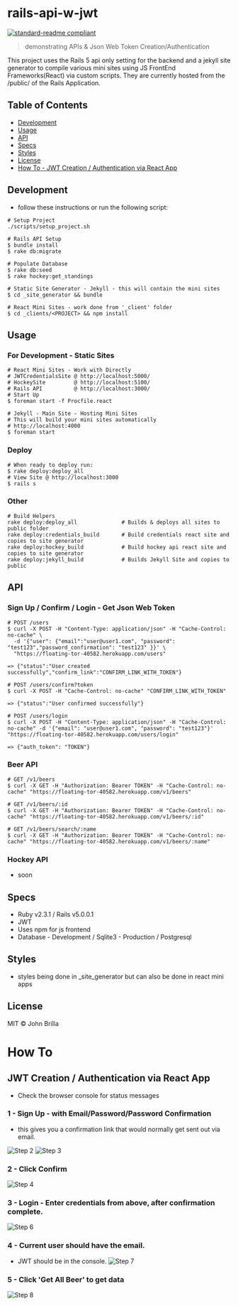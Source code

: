 # rails-api-w-jwt

[![standard-readme compliant](https://img.shields.io/badge/standard--readme-OK-green.svg?style=flat-square)](https://github.com/RichardLitt/standard-readme)

> demonstrating APIs &amp; Json Web Token Creation/Authentication

This project uses the Rails 5 api only setting for the backend and a jekyll site generator to compile various mini sites using JS FrontEnd Frameworks(React) via custom scripts. They are currently hosted from the /public/ of the Rails Application.

## Table of Contents

- [Development](#development)
- [Usage](#usage)
- [API](#api)
- [Specs](#specs)
- [Styles](#styles)
- [License](#license)
- [How To - JWT Creation / Authentication via React App](#how-to)

## Development
- follow these instructions or run the following script:

```
# Setup Project
./scripts/setup_project.sh
```

```
# Rails API Setup
$ bundle install
$ rake db:migrate

# Populate Database
$ rake db:seed
$ rake hockey:get_standings
```

```
# Static Site Generator - Jekyll - this will contain the mini sites
$ cd _site_generator && bundle
```

```
# React Mini Sites - work done from '_client' folder
$ cd _clients/<PROJECT> && npm install
```

## Usage
### For Development - Static Sites
```
# React Mini Sites - Work with Directly
# JWTCredentialsSite @ http://localhost:5000/
# HockeySite         @ http://localhost:5100/
# Rails API          @ http://localhost:3000/
# Start Up
$ foreman start -f Procfile.react

# Jekyll - Main Site - Hosting Mini Sites
# This will build your mini sites automatically
# http://localhost:4000
$ foreman start

```
### Deploy
```
# When ready to deploy run:
$ rake deploy:deploy_all
# View Site @ http://localhost:3000
$ rails s
```

### Other
```
# Build Helpers
rake deploy:deploy_all              # Builds & deploys all sites to public folder
rake deploy:credentials_build       # Build credentials react site and copies to site generator
rake deploy:hockey_build            # Build hockey api react site and copies to site generator
rake deploy:jekyll_build            # Builds Jekyll Site and copies to public
```


## API

### Sign Up / Confirm / Login - Get Json Web Token
```
# POST /users
$ curl -X POST -H "Content-Type: application/json" -H "Cache-Control: no-cache" \
  -d '{"user": {"email":"user@user1.com", "password": "test123","password_confirmation": "test123" }}' \
  "https://floating-tor-40582.herokuapp.com/users"

=> {"status":"User created successfully","confirm_link":"CONFIRM_LINK_WITH_TOKEN"}

# POST /users/confirm?token
$ curl -X POST -H "Cache-Control: no-cache" "CONFIRM_LINK_WITH_TOKEN"

=> {"status":"User confirmed successfully"}

# POST /users/login
$ curl -X POST -H "Content-Type: application/json" -H "Cache-Control: no-cache" -d '{"email": "user@user1.com", "password": "test123"}' "https://floating-tor-40582.herokuapp.com/users/login"

=> {"auth_token": "TOKEN"}
```

### Beer API
```
# GET /v1/beers
$ curl -X GET -H "Authorization: Bearer TOKEN" -H "Cache-Control: no-cache" "https://floating-tor-40582.herokuapp.com/v1/beers"

# GET /v1/beers/:id
$ curl -X GET -H "Authorization: Bearer TOKEN" -H "Cache-Control: no-cache" "https://floating-tor-40582.herokuapp.com/v1/beers/:id"

# GET /v1/beers/search/:name
$ curl -X GET -H "Authorization: Bearer TOKEN" -H "Cache-Control: no-cache" "https://floating-tor-40582.herokuapp.com/v1/beers/:name"
```

### Hockey API
- soon

## Specs
- Ruby v2.3.1 / Rails v5.0.0.1
- JWT
- Uses npm for js frontend
- Database - Development / Sqlite3 - Production / Postgresql

## Styles
- styles being done in _site_generator but can also be done in react mini apps

## License

MIT © John Brilla

# How To
## JWT Creation / Authentication via React App
- Check the browser console for status messages

### 1 - Sign Up - with Email/Password/Password Confirmation
- this gives you a confirmation link that would normally get sent out via email.

![Step 2](https://floating-tor-40582.herokuapp.com/images/021.png)
![Step 3](https://floating-tor-40582.herokuapp.com/images/031.png)

### 2 - Click Confirm
![Step 4](https://floating-tor-40582.herokuapp.com/images/041.png)

### 3 - Login - Enter credentials from above, after confirmation complete.
![Step 6](https://floating-tor-40582.herokuapp.com/images/061.png)

### 4 - Current user should have the email.
- JWT should be in the console.
![Step 7](https://floating-tor-40582.herokuapp.com/images/071.png)

### 5 - Click 'Get All Beer' to get data
![Step 8](https://floating-tor-40582.herokuapp.com/images/081.png)
